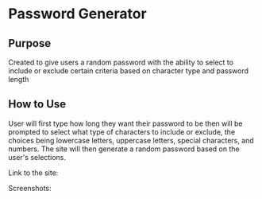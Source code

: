 # Password Generator
## Purpose
Created to give users a random password with the ability to select to include or exclude certain criteria based on character type and password length

## How to Use
User will first type how long they want their password to be then will be prompted to select what type of characters to include or exclude, the choices being lowercase letters, uppercase letters, special characters, and numbers. The site will then generate a random password based on the user's selections.

Link to the site: 

Screenshots:
